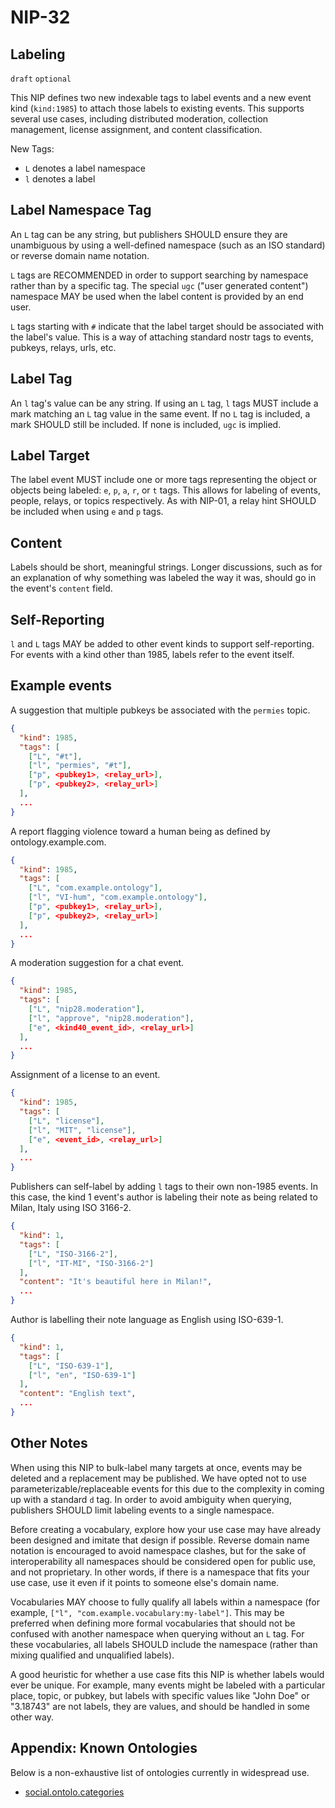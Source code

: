NIP-32
======

Labeling
---------

`draft` `optional`

This NIP defines two new indexable tags to label events and a new event kind (`kind:1985`) to attach those labels to existing events. This supports several use cases, including distributed moderation, collection management, license assignment, and content classification.

New Tags: 

- `L` denotes a label namespace
- `l` denotes a label

Label Namespace Tag
----

An `L` tag can be any string, but publishers SHOULD ensure they are unambiguous by using a well-defined namespace
(such as an ISO standard) or reverse domain name notation.

`L` tags are RECOMMENDED in order to support searching by namespace rather than by a specific tag. The special `ugc`
("user generated content") namespace MAY be used when the label content is provided by an end user.

`L` tags starting with `#` indicate that the label target should be associated with the label's value.
This is a way of attaching standard nostr tags to events, pubkeys, relays, urls, etc.

Label Tag
----

An `l` tag's value can be any string. If using an `L` tag, `l` tags MUST include a mark matching an `L`
tag value in the same event. If no `L` tag is included, a mark SHOULD still be included. If none is
included, `ugc` is implied.

Label Target
----

The label event MUST include one or more tags representing the object or objects being
labeled: `e`, `p`, `a`, `r`, or `t` tags. This allows for labeling of events, people, relays,
or topics respectively. As with NIP-01, a relay hint SHOULD be included when using `e` and
`p` tags.

Content
-------

Labels should be short, meaningful strings. Longer discussions, such as for an
explanation of why something was labeled the way it was, should go in the event's `content` field.

Self-Reporting
-------

`l` and `L` tags MAY be added to other event kinds to support self-reporting. For events
with a kind other than 1985, labels refer to the event itself.

Example events
--------------

A suggestion that multiple pubkeys be associated with the `permies` topic.

```json
{
  "kind": 1985,
  "tags": [
    ["L", "#t"],
    ["l", "permies", "#t"],
    ["p", <pubkey1>, <relay_url>],
    ["p", <pubkey2>, <relay_url>]
  ],
  ...
}
```

A report flagging violence toward a human being as defined by ontology.example.com.

```json
{
  "kind": 1985,
  "tags": [
    ["L", "com.example.ontology"],
    ["l", "VI-hum", "com.example.ontology"],
    ["p", <pubkey1>, <relay_url>],
    ["p", <pubkey2>, <relay_url>]
  ],
  ...
}
```

A moderation suggestion for a chat event.

```json
{
  "kind": 1985,
  "tags": [
    ["L", "nip28.moderation"],
    ["l", "approve", "nip28.moderation"],
    ["e", <kind40_event_id>, <relay_url>]
  ],
  ...
}
```

Assignment of a license to an event.

```json
{
  "kind": 1985,
  "tags": [
    ["L", "license"],
    ["l", "MIT", "license"],
    ["e", <event_id>, <relay_url>]
  ],
  ...
}
```

Publishers can self-label by adding `l` tags to their own non-1985 events. In this case, the kind 1 event's author
is labeling their note as being related to Milan, Italy using ISO 3166-2.

```json
{
  "kind": 1,
  "tags": [
    ["L", "ISO-3166-2"],
    ["l", "IT-MI", "ISO-3166-2"]
  ],
  "content": "It's beautiful here in Milan!",
  ...
}
```

Author is labelling their note language as English using ISO-639-1.

```json
{
  "kind": 1,
  "tags": [
    ["L", "ISO-639-1"],
    ["l", "en", "ISO-639-1"]
  ],
  "content": "English text",
  ...
}
```

Other Notes
-----------

When using this NIP to bulk-label many targets at once, events may be deleted and a replacement
may be published. We have opted not to use parameterizable/replaceable events for this due to the
complexity in coming up with a standard `d` tag. In order to avoid ambiguity when querying,
publishers SHOULD limit labeling events to a single namespace.

Before creating a vocabulary, explore how your use case may have already been designed and
imitate that design if possible. Reverse domain name notation is encouraged to avoid
namespace clashes, but for the sake of interoperability all namespaces should be
considered open for public use, and not proprietary. In other words, if there is a
namespace that fits your use case, use it even if it points to someone else's domain name.

Vocabularies MAY choose to fully qualify all labels within a namespace (for example,
`["l", "com.example.vocabulary:my-label"]`. This may be preferred when defining more
formal vocabularies that should not be confused with another namespace when querying
without an `L` tag. For these vocabularies, all labels SHOULD include the namespace
(rather than mixing qualified and unqualified labels).

A good heuristic for whether a use case fits this NIP is whether labels would ever be unique.
For example, many events might be labeled with a particular place, topic, or pubkey, but labels
with specific values like "John Doe" or "3.18743" are not labels, they are values, and should
be handled in some other way.


Appendix: Known Ontologies
-------------------------

Below is a non-exhaustive list of ontologies currently in widespread use.

- [social.ontolo.categories](https://ontolo.social/)
